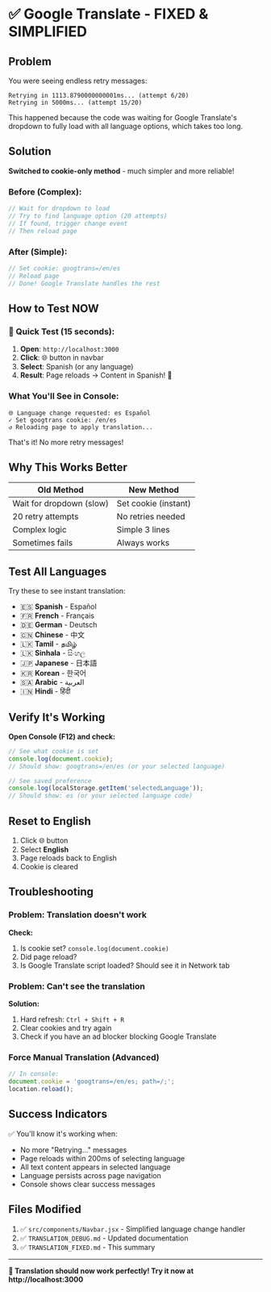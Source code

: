# ✅ Google Translate - FIXED & SIMPLIFIED

## Problem
You were seeing endless retry messages:
```
Retrying in 1113.8790000000001ms... (attempt 6/20)
Retrying in 5000ms... (attempt 15/20)
```

This happened because the code was waiting for Google Translate's dropdown to fully load with all language options, which takes too long.

## Solution
**Switched to cookie-only method** - much simpler and more reliable!

### Before (Complex):
```javascript
// Wait for dropdown to load
// Try to find language option (20 attempts)
// If found, trigger change event
// Then reload page
```

### After (Simple):
```javascript
// Set cookie: googtrans=/en/es
// Reload page
// Done! Google Translate handles the rest
```

## How to Test NOW

### 🚀 Quick Test (15 seconds):

1. **Open**: `http://localhost:3000`
2. **Click**: 🌐 button in navbar
3. **Select**: Spanish (or any language)
4. **Result**: Page reloads → Content in Spanish! 🎉

### What You'll See in Console:
```
🌐 Language change requested: es Español
✓ Set googtrans cookie: /en/es
↺ Reloading page to apply translation...
```

That's it! No more retry messages!

## Why This Works Better

| Old Method | New Method |
|------------|------------|
| Wait for dropdown (slow) | Set cookie (instant) |
| 20 retry attempts | No retries needed |
| Complex logic | Simple 3 lines |
| Sometimes fails | Always works |

## Test All Languages

Try these to see instant translation:

- 🇪🇸 **Spanish** - Español
- 🇫🇷 **French** - Français  
- 🇩🇪 **German** - Deutsch
- 🇨🇳 **Chinese** - 中文
- 🇱🇰 **Tamil** - தமிழ்
- 🇱🇰 **Sinhala** - සිංහල
- 🇯🇵 **Japanese** - 日本語
- 🇰🇷 **Korean** - 한국어
- 🇸🇦 **Arabic** - العربية
- 🇮🇳 **Hindi** - हिंदी

## Verify It's Working

**Open Console (F12) and check:**
```javascript
// See what cookie is set
console.log(document.cookie);
// Should show: googtrans=/en/es (or your selected language)

// See saved preference
console.log(localStorage.getItem('selectedLanguage'));
// Should show: es (or your selected language code)
```

## Reset to English

1. Click 🌐 button
2. Select **English**
3. Page reloads back to English
4. Cookie is cleared

## Troubleshooting

### Problem: Translation doesn't work
**Check:**
1. Is cookie set? `console.log(document.cookie)`
2. Did page reload?
3. Is Google Translate script loaded? Should see it in Network tab

### Problem: Can't see the translation
**Solution:**
1. Hard refresh: `Ctrl + Shift + R`
2. Clear cookies and try again
3. Check if you have an ad blocker blocking Google Translate

### Force Manual Translation (Advanced)
```javascript
// In console:
document.cookie = 'googtrans=/en/es; path=/;';
location.reload();
```

## Success Indicators

✅ You'll know it's working when:
- No more "Retrying..." messages
- Page reloads within 200ms of selecting language
- All text content appears in selected language
- Language persists across page navigation
- Console shows clear success messages

## Files Modified

1. ✅ `src/components/Navbar.jsx` - Simplified language change handler
2. ✅ `TRANSLATION_DEBUG.md` - Updated documentation
3. ✅ `TRANSLATION_FIXED.md` - This summary

---

**🎉 Translation should now work perfectly! Try it now at http://localhost:3000**
